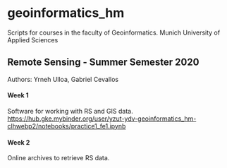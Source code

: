 # geoinformatics_hm
Scripts for courses in the faculty of Geoinformatics. Munich University of Applied Sciences

## Remote Sensing - Summer Semester 2020
Authors: Yrneh Ulloa, Gabriel Cevallos

#### Week 1
Software for working with RS and GIS data.  
https://hub.gke.mybinder.org/user/yzut-ydv-geoinformatics_hm-clhwebp2/notebooks/practice1_fe1.ipynb

#### Week 2
Online archives to retrieve RS data.
